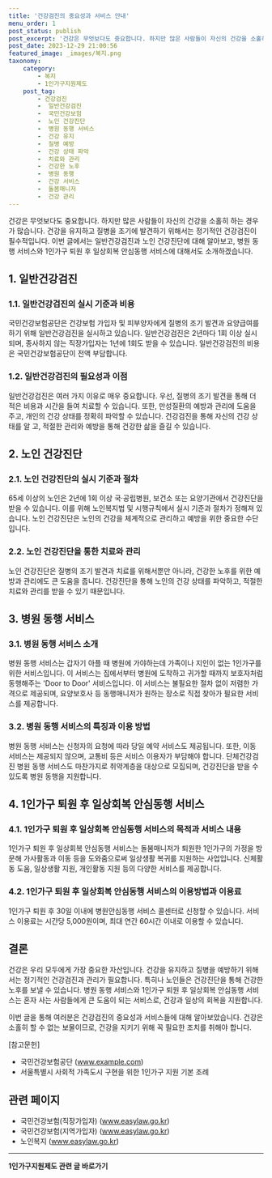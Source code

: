 ```yaml
---
title: '건강검진의 중요성과 서비스 안내'
menu_order: 1
post_status: publish
post_excerpt: '건강은 무엇보다도 중요합니다. 하지만 많은 사람들이 자신의 건강을 소홀히 하는 경우가 많습니다. 건강을 유지하고 질병을 조기에 발견하기 위해서는 정기적인 건강검진이 필수적입니다. 이번 글에서는 일반건강검진과 노인 건강진단에 대해 알아보고, 병원 동행 서비스와 1인가구 퇴원 후 일상회복 안심동행 서비스에 대해서도 소개하겠습니다.'
post_date: 2023-12-29 21:00:56
featured_image: _images/복지.png
taxonomy:
    category:
        - 복지
        - 1인가구지원제도
    post_tag:
        - 건강검진
        -  일반건강검진
        -  국민건강보험
        -  노인 건강진단
        -  병원 동행 서비스
        -  건강 유지
        -  질병 예방
        -  건강 상태 파악
        -  치료와 관리
        -  건강한 노후
        -  병원 동행
        -  건강 서비스
        -  돌봄매니저
        -  건강 관리
---
```




건강은 무엇보다도 중요합니다. 하지만 많은 사람들이 자신의 건강을 소홀히 하는 경우가 많습니다. 건강을 유지하고 질병을 조기에 발견하기 위해서는 정기적인 건강검진이 필수적입니다. 이번 글에서는 일반건강검진과 노인 건강진단에 대해 알아보고, 병원 동행 서비스와 1인가구 퇴원 후 일상회복 안심동행 서비스에 대해서도 소개하겠습니다.

## 1. 일반건강검진

### 1.1. 일반건강검진의 실시 기준과 비용

국민건강보험공단은 건강보험 가입자 및 피부양자에게 질병의 조기 발견과 요양급여를 하기 위해 일반건강검진을 실시하고 있습니다. 일반건강검진은 2년마다 1회 이상 실시되며, 종사하지 않는 직장가입자는 1년에 1회도 받을 수 있습니다. 일반건강검진의 비용은 국민건강보험공단이 전액 부담합니다.

### 1.2. 일반건강검진의 필요성과 이점

일반건강검진은 여러 가지 이유로 매우 중요합니다. 우선, 질병의 조기 발견을 통해 더 적은 비용과 시간을 들여 치료할 수 있습니다. 또한, 만성질환의 예방과 관리에 도움을 주고, 개인의 건강 상태를 정확히 파악할 수 있습니다. 건강검진을 통해 자신의 건강 상태를 알 고, 적절한 관리와 예방을 통해 건강한 삶을 즐길 수 있습니다.

## 2. 노인 건강진단

### 2.1. 노인 건강진단의 실시 기준과 절차

65세 이상의 노인은 2년에 1회 이상 국·공립병원, 보건소 또는 요양기관에서 건강진단을 받을 수 있습니다. 이를 위해 노인복지법 및 시행규칙에서 실시 기준과 절차가 정해져 있습니다. 노인 건강진단은 노인의 건강을 체계적으로 관리하고 예방을 위한 중요한 수단입니다.

### 2.2. 노인 건강진단을 통한 치료와 관리

노인 건강진단은 질병의 조기 발견과 치료를 위해서뿐만 아니라, 건강한 노후를 위한 예방과 관리에도 큰 도움을 줍니다. 건강진단을 통해 노인의 건강 상태를 파악하고, 적절한 치료와 관리를 받을 수 있기 때문입니다.

## 3. 병원 동행 서비스

### 3.1. 병원 동행 서비스 소개

병원 동행 서비스는 갑자기 아플 때 병원에 가야하는데 가족이나 지인이 없는 1인가구를 위한 서비스입니다. 이 서비스는 집에서부터 병원에 도착하고 귀가할 때까지 보호자처럼 동행해주는 'Door to Door' 서비스입니다. 이 서비스는 불필요한 절차 없이 저렴한 가격으로 제공되며, 요양보호사 등 동행매니저가 원하는 장소로 직접 찾아가 필요한 서비스를 제공합니다.

### 3.2. 병원 동행 서비스의 특징과 이용 방법

병원 동행 서비스는 신청자의 요청에 따라 당일 예약 서비스도 제공됩니다. 또한, 이동 서비스는 제공되지 않으며, 교통비 등은 서비스 이용자가 부담해야 합니다. 단체건강검진 병원 동행 서비스도 마찬가지로 취약계층을 대상으로 모집되며, 건강진단을 받을 수 있도록 병원 동행을 지원합니다.

## 4. 1인가구 퇴원 후 일상회복 안심동행 서비스

### 4.1. 1인가구 퇴원 후 일상회복 안심동행 서비스의 목적과 서비스 내용

1인가구 퇴원 후 일상회복 안심동행 서비스는 돌봄매니저가 퇴원한 1인가구의 가정을 방문해 가사활동과 이동 등을 도와줌으로써 일상생활 복귀를 지원하는 사업입니다. 신체활동 도움, 일상생활 지원, 개인활동 지원 등의 다양한 서비스를 제공합니다.

### 4.2. 1인가구 퇴원 후 일상회복 안심동행 서비스의 이용방법과 이용료

1인가구 퇴원 후 30일 이내에 병원안심동행 서비스 콜센터로 신청할 수 있습니다. 서비스 이용료는 시간당 5,000원이며, 최대 연간 60시간 이내로 이용할 수 있습니다.

## 결론

건강은 우리 모두에게 가장 중요한 자산입니다. 건강을 유지하고 질병을 예방하기 위해서는 정기적인 건강검진과 관리가 필요합니다. 특히나 노인들은 건강진단을 통해 건강한 노후를 보낼 수 있습니다. 병원 동행 서비스와 1인가구 퇴원 후 일상회복 안심동행 서비스는 혼자 사는 사람들에게 큰 도움이 되는 서비스로, 건강과 일상의 회복을 지원합니다.

이번 글을 통해 여러분은 건강검진의 중요성과 서비스들에 대해 알아보았습니다. 건강은 소홀히 할 수 없는 보물이므로, 건강을 지키기 위해 꼭 필요한 조치를 취해야 합니다.

[참고문헌]

- 국민건강보험공단 (www.example.com)
- 서울특별시 사회적 가족도시 구현을 위한 1인가구 지원 기본 조례 

## 관련 페이지

- 국민건강보험(직장가입자) (www.easylaw.go.kr)
- 국민건강보험(지역가입자) (www.easylaw.go.kr)
- 노인복지 (www.easylaw.go.kr)
<!-- wp:separator -->
<hr class="wp-block-separator has-alpha-channel-opacity"/>
<!-- /wp:separator -->

<!-- wp:group {"backgroundColor":"base","layout":{"type":"constrained"}} -->
<div class="wp-block-group has-base-background-color has-background"><!-- wp:paragraph {"align":"center","fontSize":"medium"} -->
<p class="has-text-align-center has-large-font-size"><strong>1인가구지원제도 관련 글 바로가기</strong></p>
<!-- /wp:paragraph -->


<!-- wp:latest-posts
{"categories":[{"id":14321,"count":19,"description":"","link":"https://uknowlaw.com/category/1%ec%9d%b8%ea%b0%80%ea%b5%ac%ec%a7%80%ec%9b%90%ec%a0%9c%eb%8f%84/","name":"1인가구지원제도","slug":"1인가구지원제도","taxonomy":"category","parent":0,"meta":[],"_links":{"self":[{"href":"https://uknowlaw.com/wp-json/wp/v2/categories/14321"}],"collection":[{"href":"https://uknowlaw.com/wp-json/wp/v2/categories"}],"about":[{"href":"https://uknowlaw.com/wp-json/wp/v2/taxonomies/category"}],"wp:post_type":[{"href":"https://uknowlaw.com/wp-json/wp/v2/posts?categories=14321"}],"curies":[{"name":"wp","href":"https://api.w.org/{rel}","templated":true}]}}],"postsToShow":100,"excerptLength":28,"postLayout":"grid","columns":2,"featuredImageAlign":"left","featuredImageSizeSlug":"large","fontSize":"small"} /--></div>
<!-- /wp:group -->